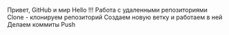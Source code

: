 Привет, GitHub и мир
Hello !!!
Работа с удаленными репозиториями
Clone - клонируем репозиторий
Создаем новую ветку и работаем в ней
Делаем коммиты
Push
